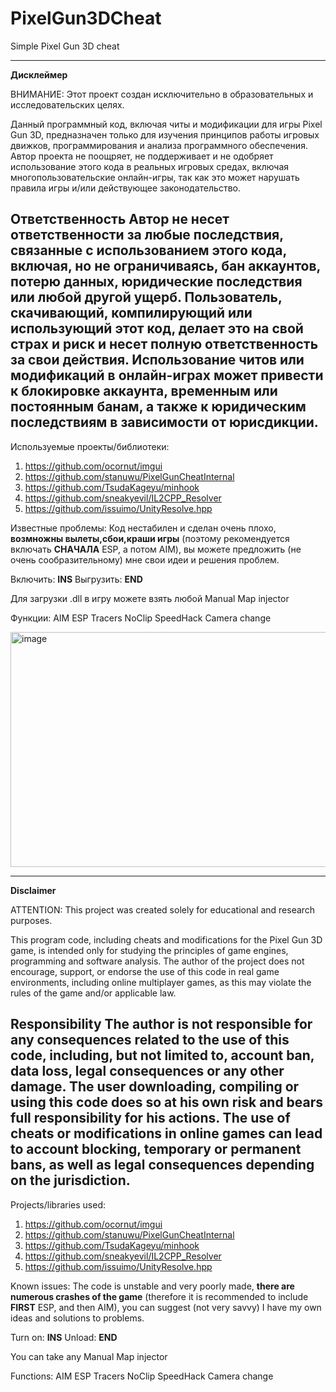 # PixelGun3DCheat
Simple Pixel Gun 3D cheat

---------------------------------------------------------------
**Дисклеймер**

ВНИМАНИЕ: Этот проект создан исключительно в образовательных и исследовательских целях.

Данный программный код, включая читы и модификации для игры Pixel Gun 3D, предназначен только для изучения принципов работы игровых движков, программирования и анализа программного обеспечения. Автор проекта не поощряет, не поддерживает и не одобряет использование этого кода в реальных игровых средах, включая многопользовательские онлайн-игры, так как это может нарушать правила игры и/или действующее законодательство.

Ответственность
Автор не несет ответственности за любые последствия, связанные с использованием этого кода, включая, но не ограничиваясь, бан аккаунтов, потерю данных, юридические последствия или любой другой ущерб.
Пользователь, скачивающий, компилирующий или использующий этот код, делает это на **свой страх и риск** и несет полную ответственность за свои действия.
Использование читов или модификаций в онлайн-играх может привести к блокировке аккаунта, временным или постоянным банам, а также к юридическим последствиям в зависимости от юрисдикции.
---------------------------------------------------------------

Используемые проекты/библиотеки:
  1) https://github.com/ocornut/imgui
  2) https://github.com/stanuwu/PixelGunCheatInternal
  3) https://github.com/TsudaKageyu/minhook
  4) https://github.com/sneakyevil/IL2CPP_Resolver
  5) https://github.com/issuimo/UnityResolve.hpp
     
Известные проблемы:
 Код нестабилен и сделан очень плохо, **возмножны вылеты,сбои,краши игры** (поэтому рекомендуется включать **СНАЧАЛА** ESP, а потом AIM), вы можете предложить (не очень сообразительному) мне свои идеи и решения проблем.

Включить: **INS**
Выгрузить: **END**

Для загрузки .dll в игру можете взять любой Manual Map injector

 Функции:
   AIM
   ESP
   Tracers
   NoClip
   SpeedHack
   Camera change
   
<img width="508" height="376" alt="image" src="https://github.com/user-attachments/assets/13078062-da29-4c92-8772-583d6023ff50" />

---------------------------------------------------------------
**Disclaimer**

ATTENTION: This project was created solely for educational and research purposes.

This program code, including cheats and modifications for the Pixel Gun 3D game, is intended only for studying the principles of game engines, programming and software analysis. The author of the project does not encourage, support, or endorse the use of this code in real game environments, including online multiplayer games, as this may violate the rules of the game and/or applicable law.

Responsibility
The author is not responsible for any consequences related to the use of this code, including, but not limited to, account ban, data loss, legal consequences or any other damage.
The user downloading, compiling or using this code does so at **his own risk** and bears full responsibility for his actions.
The use of cheats or modifications in online games can lead to account blocking, temporary or permanent bans, as well as legal consequences depending on the jurisdiction.
---------------------------------------------------------------
Projects/libraries used:
  1) https://github.com/ocornut/imgui
  2) https://github.com/stanuwu/PixelGunCheatInternal
  3) https://github.com/TsudaKageyu/minhook
  4) https://github.com/sneakyevil/IL2CPP_Resolver
  5) https://github.com/issuimo/UnityResolve.hpp

Known issues:
 The code is unstable and very poorly made, **there are numerous crashes of the game** (therefore it is recommended to include **FIRST** ESP, and then AIM), you can suggest (not very savvy) I have my own ideas and solutions to problems.

Turn on: **INS**
Unload: **END**

You can take any Manual Map injector

 Functions:
   AIM
   ESP
   Tracers
   NoClip
   SpeedHack
   Camera change
